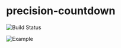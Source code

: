 # precision-countdown

![Build Status](https://travis-ci.org/eweilow/precision-countdown.svg?branch=initial-implementation)

![Example](https://dl.dropboxusercontent.com/s/ehmm0ynw2rtl161/2017-12-10_4ea80eb9.gif)
